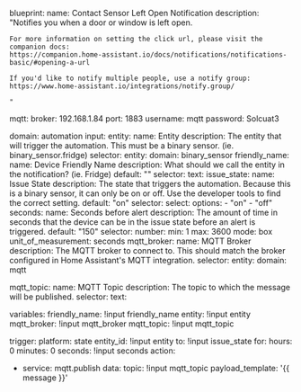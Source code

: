 blueprint:
  name: Contact Sensor Left Open Notification
  description: "Notifies you when a door or window is left open. 

    For more information on setting the click url, please visit the companion docs:
    https://companion.home-assistant.io/docs/notifications/notifications-basic/#opening-a-url

    If you'd like to notify multiple people, use a notify group: 
    https://www.home-assistant.io/integrations/notify.group/

    "
mqtt:
  broker: 192.168.1.84
  port: 1883
  username: mqtt
  password: Solcuat3

  domain: automation
  input:
    entity:
      name: Entity
      description: The entity that will trigger the automation. This must be a binary sensor. (ie. binary_sensor.fridge)
      selector:
        entity:
          domain: binary_sensor
    friendly_name:
      name: Device Friendly Name
      description: What should we call the entity in the notification? (ie. Fridge)
      default: ""
      selector:
        text:
    issue_state:
      name: Issue State
      description: The state that triggers the automation. Because this is a binary sensor, it can only be on or off. Use the developer tools to find the correct setting.
      default: "on"
      selector:
        select:
          options:
            - "on"
            - "off"
    seconds:
      name: Seconds before alert
      description: The amount of time in seconds that the device can be in the issue state before an alert is triggered.
      default: "150"
      selector:
        number:
          min: 1
          max: 3600
          mode: box
          unit_of_measurement: seconds
    mqtt_broker:
  name: MQTT Broker
  description: The MQTT broker to connect to. This should match the broker configured in Home Assistant's MQTT integration.
  selector:
    entity:
      domain: mqtt

mqtt_topic:
  name: MQTT Topic
  description: The topic to which the message will be published.
  selector:
    text:

variables:
  friendly_name: !input friendly_name
  entity: !input entity
  mqtt_broker: !input mqtt_broker
  mqtt_topic: !input mqtt_topic

trigger:
  platform: state
  entity_id: !input entity
  to: !input issue_state
  for:
    hours: 0
    minutes: 0
    seconds: !input seconds
action:
- service: mqtt.publish
  data:
    topic: !input mqtt_topic
    payload_template: '{{ message }}'

